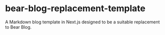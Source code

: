 # bear-blog-replacement-template
A Markdown blog template in Next.js designed to be a suitable replacement to Bear Blog.
